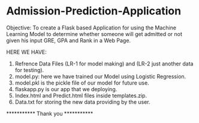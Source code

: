 # Admission-Prediction-Application


Objective:  To create a Flask based Application for using the Machine Learning Model to determine whether someone will get admitted or not given his input GRE, GPA and Rank in a Web Page.


HERE WE HAVE:
1. Refrence Data Files  (LR-1 for model making) and (LR-2 just another data for testing).
2. model.py: here we have trained our Model using Logistic Regression.
3. model.pkl is the pickle file of our model for future use.
4. flaskapp.py is our app that we deploying.
5. Index.html and Predict.html files inside templates.zip.
6. Data.txt for storing the new data providing by the user. 


*********** Thank you ***********
